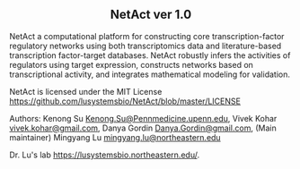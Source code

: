 <center> <h2> NetAct ver 1.0 </h2> </center>

NetAct a computational platform for constructing core transcription-factor regulatory networks using both transcriptomics data and literature-based transcription factor-target databases. NetAct robustly infers the activities of regulators using target expression, constructs networks based on transcriptional activity, and integrates mathematical modeling for validation. 

NetAct is licensed under the MIT License <https://github.com/lusystemsbio/NetAct/blob/master/LICENSE> 

Authors:
Kenong Su <Kenong.Su@Pennmedicine.upenn.edu>,
Vivek Kohar <vivek.kohar@gmail.com>, 
Danya Gordin <Danya.Gordin@gmail.com>, (Main maintainer)
Mingyang Lu <mingyang.lu@northeastern.edu>

Dr. Lu's lab <https://lusystemsbio.northeastern.edu/>.
